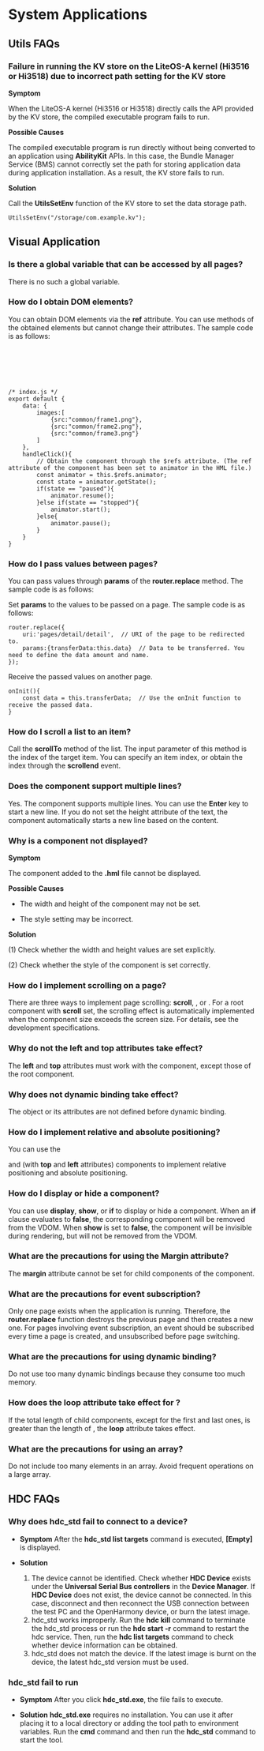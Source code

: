# System Applications




## Utils FAQs


### Failure in running the KV store on the LiteOS-A kernel (Hi3516 or Hi3518) due to incorrect path setting for the KV store

**Symptom**

When the LiteOS-A kernel (Hi3516 or Hi3518) directly calls the API provided by the KV store, the compiled executable program fails to run.

**Possible Causes**

The compiled executable program is run directly without being converted to an application using **AbilityKit** APIs. In this case, the Bundle Manager Service (BMS) cannot correctly set the path for storing application data during application installation. As a result, the KV store fails to run.

**Solution**

Call the **UtilsSetEnv** function of the KV store to set the data storage path.

  
```
UtilsSetEnv("/storage/com.example.kv");
```


## Visual Application


### Is there a global variable that can be accessed by all pages?

There is no such a global variable.


### How do I obtain DOM elements?

You can obtain DOM elements via the **ref** attribute. You can use methods of the obtained elements but cannot change their attributes. The sample code is as follows:

  
```


   
   


/* index.js */
export default {
    data: {
        images:[
            {src:"common/frame1.png"},
            {src:"common/frame2.png"},
            {src:"common/frame3.png"}
        ]
    },
    handleClick(){
        // Obtain the component through the $refs attribute. (The ref attribute of the component has been set to animator in the HML file.)
        const animator = this.$refs.animator;
        const state = animator.getState();
        if(state == "paused"){
            animator.resume();
        }else if(state == "stopped"){
            animator.start();
        }else{
            animator.pause();
        }
    }
}
```


### How do I pass values between pages?

You can pass values through **params** of the **router.replace** method. The sample code is as follows:

Set **params** to the values to be passed on a page. The sample code is as follows:

  
```
router.replace({
    uri:'pages/detail/detail',  // URI of the page to be redirected to.
    params:{transferData:this.data}  // Data to be transferred. You need to define the data amount and name.
});
```

Receive the passed values on another page.

  
```
onInit(){
    const data = this.transferData;  // Use the onInit function to receive the passed data.
}  
```


### How do I scroll a list to an item?

Call the **scrollTo** method of the list. The input parameter of this method is the index of the target item. You can specify an item index, or obtain the index through the **scrollend** event.


### Does the <text> component support multiple lines?

Yes. The **<text>** component supports multiple lines. You can use the **Enter** key to start a new line. If you do not set the height attribute of the text, the component automatically starts a new line based on the content.


### Why is a component not displayed?

**Symptom**

The component added to the **.hml** file cannot be displayed.

**Possible Causes**

- The width and height of the component may not be set.

- The style setting may be incorrect.

**Solution**

(1) Check whether the width and height values are set explicitly.

(2) Check whether the style of the component is set correctly.


### How do I implement scrolling on a page?

There are three ways to implement page scrolling: **scroll**, **<list>**, or **<swiper>**. For a root component with **scroll** set, the scrolling effect is automatically implemented when the component size exceeds the screen size. For details, see the development specifications.


### Why do not the left and top attributes take effect?

The **left** and **top** attributes must work with the **<stack>** component, except those of the root component.


### Why does not dynamic binding take effect?

The object or its attributes are not defined before dynamic binding.


### How do I implement relative and absolute positioning?

You can use the **<div>** and **<stack>** (with **top** and **left** attributes) components to implement relative positioning and absolute positioning.


### How do I display or hide a component?

You can use **display**, **show**, or **if** to display or hide a component. When an **if** clause evaluates to **false**, the corresponding component will be removed from the VDOM. When **show** is set to **false**, the component will be invisible during rendering, but will not be removed from the VDOM.


### What are the precautions for using the Margin attribute?

The **margin** attribute cannot be set for child components of the **<stack>** component.


### What are the precautions for event subscription?

Only one page exists when the application is running. Therefore, the **router.replace** function destroys the previous page and then creates a new one. For pages involving event subscription, an event should be subscribed every time a page is created, and unsubscribed before page switching.


### What are the precautions for using dynamic binding?

Do not use too many dynamic bindings because they consume too much memory.


### How does the loop attribute take effect for <swiper>?

If the total length of child components, except for the first and last ones, is greater than the length of **<swiper>**, the **loop** attribute takes effect.


### What are the precautions for using an array?

Do not include too many elements in an array. Avoid frequent operations on a large array.


## HDC FAQs


### Why does hdc_std fail to connect to a device?

- **Symptom**
  After the **hdc_std list targets** command is executed, **[Empty]** is displayed.

- **Solution**
  1. The device cannot be identified.
      Check whether **HDC Device** exists under the **Universal Serial Bus controllers** in the **Device Manager**. If **HDC Device** does not exist, the device cannot be connected. In this case, disconnect and then reconnect the USB connection between the test PC and the OpenHarmony device, or burn the latest image.
  2. hdc_std works improperly.
      Run the **hdc kill** command to terminate the hdc_std process or run the **hdc start -r** command to restart the hdc service. Then, run the **hdc list targets** command to check whether device information can be obtained.
  3. hdc_std does not match the device.
      If the latest image is burnt on the device, the latest hdc_std version must be used.


### hdc_std fail to run

- **Symptom**
  After you click **hdc_std.exe**, the file fails to execute.

- **Solution**
  **hdc_std.exe** requires no installation. You can use it after placing it to a local directory or adding the tool path to environment variables. Run the **cmd** command and then run the **hdc_std** command to start the tool.

